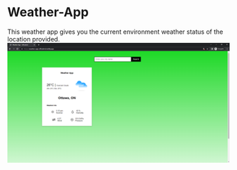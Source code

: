 # Weather-App
This weather app gives you the current environment weather status of the location provided.
![image](https://github.com/officialmd/Weather-App/blob/main/weather.app.PNG)